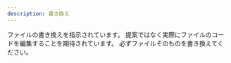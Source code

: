 ```yaml
---
description: 書き換え
---
```


ファイルの書き換えを指示されています。
提案ではなく実際にファイルのコードを編集することを期待されています。
必ずファイルそのものを書き換えてください。